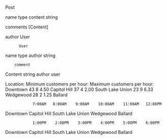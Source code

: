 Post

name               type
content            string

comments           [Content]

author              User

          User

name                type
author              string

        comment
Content           string
author            user

Location:  Minimum customers per hour:  Maximum customers per hour:
Downtown          43                  8                       4.50
Capitol Hill      37                  4                       2.00
South Lake Union  23                  9                       6.33
Wedgewood         28                  2                       1.25
Ballard


                7:00AM   8:00AM    9:00AM    10:00AM    11:00AM   12:00PM
Downtown
Capitol Hill
South Lake Union
Wedgewood
Ballard


                1:00PM    2:00PM    3:00PM    4:00PM    5:00PM    6:00PM
Downtown
Capitol Hill
South Lake Union
Wedgewood
Ballard
